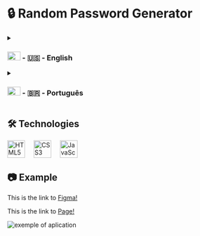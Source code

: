 # 🔒 Random Password Generator
<details>
<summary>
<h3><img alt="US Flag" width="30px" height="20px" src="https://upload.wikimedia.org/wikipedia/en/thumb/a/a4/Flag_of_the_United_States.svg/125px-Flag_of_the_United_States.svg.png"> - 🇺🇸 - English</h3>
</summary>

In this app you can get random password to use somewhere you might need it. You can choose the settings to create the password like lowercase, uppercase, numbers, special characters.
There is also a password strength indicator and you can copy the password just by clicking the copy icon.

This is the project I started learning JS and it helped me understand how to get information from HTML to use in javascript, how to create a function, regex to test password strength and much more about javascript.

Thanks, <a target="_blank" href="https://www.youtube.com/@CodingNepal">CodingNepal</a> your videos helped me with study and design inspiration.

</details>

<details>
<summary>
<h3><img alt="Bandeira do Brasil" width="30px" height="20px" src="https://upload.wikimedia.org/wikipedia/en/thumb/0/05/Flag_of_Brazil.svg/243px-Flag_of_Brazil.svg.png"> - 🇧🇷 - Português</h3>
</summary>

Nessa aplicação você consegue gerar uma senha, para usar em algum lugar que esteja precisando. Você pode escolher as configurações para a criação da senha como: minúsculas, maiúsculas, números, caracteres especiais.
Também tem um indicador da força da senha, e você pode copiar a senha apenas clicando no ícone de copiar.

Esse é o projeto que comecei a estudar Js e me ajudou a entender como pegar informações do HTML para usar no Javascript, como criar funções, Regex para testar a força da senha, e muito mais sobre Javascript.

Obrigado, <a target="_blank" href="https://www.youtube.com/@CodingNepal">CodingNepal</a> os seus vídeos me ajudaram a estudar e também com inspiração para o design.

</details>

## 🛠 Technologies
<div style="display: flex;">
  <img align="center" alt="HTML5" width="40px" style="padding-right:20px;" src="https://cdn.jsdelivr.net/gh/devicons/devicon/icons/html5/html5-original.svg" />
  <img align="center" alt="CSS3" width="40px" style="padding-right:20px;" src="https://cdn.jsdelivr.net/gh/devicons/devicon/icons/css3/css3-original.svg" />
  <img align="center" alt="JavaScript" width="40px" style="padding-right:20px;" src="https://cdn.jsdelivr.net/gh/devicons/devicon/icons/javascript/javascript-original.svg" />
</div>

## 📷 Example
This is the link to 
<a target="_blank" href="https://www.figma.com/file/c7DzJOimdRrnBLbsORdVgm/RandomPasswordGenerator?node-id=0%3A1&t=Nehu39skwJ5vI2ei-0">
  Figma!
</a>

This is the link to
<a target="_blank" href="https://joaovittorventurini.github.io/randomPasswordGenerator/">
  Page!
</a>
 
<img src="https://media.discordapp.net/attachments/1052320663819526144/1075510687863930971/image.png" alt="exemple of aplication">
